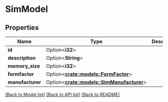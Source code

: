 # SimModel

## Properties

Name | Type | Description | Notes
------------ | ------------- | ------------- | -------------
**id** | Option<**i32**> |  | [optional]
**description** | Option<**String**> |  | [optional]
**memory_size** | Option<**i32**> |  | [optional]
**formfactor** | Option<[**crate::models::FormFactor**](Form_Factor.md)> |  | [optional]
**manufacturer** | Option<[**crate::models::SimManufacturer**](Sim_Manufacturer.md)> |  | [optional]

[[Back to Model list]](../README.md#documentation-for-models) [[Back to API list]](../README.md#documentation-for-api-endpoints) [[Back to README]](../README.md)


